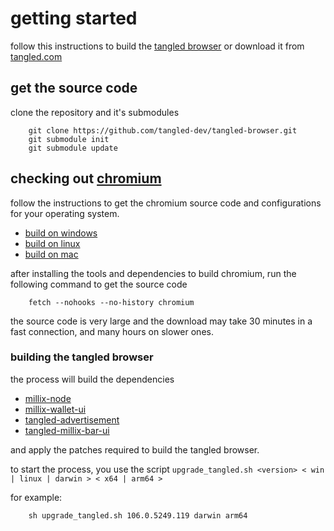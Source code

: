 # getting started

follow this instructions to build the [tangled browser](https://tangled.com) or download it from [tangled.com](https://tangled.com/browser/download.php)

## get the source code

clone the repository and it's submodules

````
    git clone https://github.com/tangled-dev/tangled-browser.git
    git submodule init
    git submodule update
````

## checking out [chromium](https://www.chromium.org/Home/)

follow the instructions to get the chromium source code and configurations for your operating system.

- [build on windows](https://chromium.googlesource.com/chromium/src/+/refs/heads/main/docs/windows_build_instructions.md) 
- [build on linux](https://chromium.googlesource.com/chromium/src/+/refs/heads/main/docs/linux/build_instructions.md) 
- [build on mac](https://chromium.googlesource.com/chromium/src/+/refs/heads/main/docs/mac_build_instructions.md) 

after installing the tools and dependencies to build chromium, run the following command to get the source code

````
    fetch --nohooks --no-history chromium
````

the source code is very large and the download may take 30 minutes in a fast connection, and many hours on slower ones.

### building the tangled browser

the process will build the dependencies

- [millix-node](https://github.com/millix/millix-node)
- [millix-wallet-ui](https://github.com/millix/millix-wallet-ui)
- [tangled-advertisement](https://github.com/tangled-dev/tangled-advertisement)
- [tangled-millix-bar-ui](https://github.com/tangled-dev/tangled-millix-bar-ui)

and apply the patches required to build the tangled browser.

to start the process, you use the script `upgrade_tangled.sh <version> < win | linux | darwin > < x64 | arm64 >`

for example:

````
    sh upgrade_tangled.sh 106.0.5249.119 darwin arm64
````
